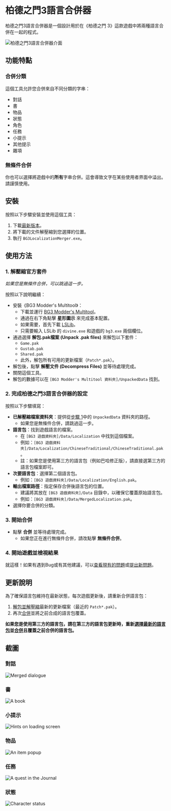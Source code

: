 # 柏德之門3語言合併器

柏德之門3語言合併器是一個設計用於在《柏德之門 3》這款遊戲中將兩種語言合併在一起的程式。

![柏德之門3語言合併器介面](imgs/merger_screenshot.zh-Hant.webp)

## 功能特點

### 合併分類

這個工具允許您合併來自不同分類的字串：

- 對話
- 書
- 物品
- 狀態
- 角色
- 任務
- 小提示
- 其他提示
- 雜項

### 無條件合併

你也可以選擇將遊戲中的**所有**字串合併。這會導致文字在某些使用者界面中溢出。請謹慎使用。

## 安裝

按照以下步驟安裝並使用這個工具：

1. 下載[最新版本](/../../releases/latest)。
2. 將下載的文件解壓縮到您選擇的位置。
3. 執行 `BG3LocalizationMerger.exe`。

## 使用方法

### 1. 解壓縮官方套件

_如果您是無條件合併，可以跳過這一步。_

按照以下說明繼續：

- 安裝《BG3 Modder's Multitool》：
  - 下載並運行 [BG3 Modder's Multitool](https://github.com/ShinyHobo/BG3-Modders-Multitool/releases)。
  - 通過在右下角點擊 **星形圖示** 來完成基本配置。
  - 如果需要，首先下載 [LSLib](https://github.com/Norbyte/lslib/releases)。
  - 只需要輸入 LSLib 的 `divine.exe` 和遊戲的 `bg3.exe` 兩個欄位。
- 通過選擇 **解包.pak檔案 (Unpack .pak files)** 來解包以下套件：
  - `Game.pak`
  - `Gustab.pak`
  - `Shared.pak`
  - 此外，解包所有可用的更新檔案（`Patch*.pak`）。
- 解包後，點擊 **解壓文件 (Decompress Files)** 並等待處理完成。
- 關閉這個工具。
- 解包的數據可以在 `[BG3 Modder's Multitool 資料夾]/UnpackedData` 找到。

### 2. 完成柏德之門3語言合併器的設定

按照以下步驟填寫：

- **已解壓縮檔案資料夾**：提供從[步驟 1](#1-解壓縮官方套件)中的 `UnpackedData` 資料夾的路徑。
  - 如果您是無條件合併，請跳過這一步。
- **語言包**：找到遊戲語言的檔案。
  - 在 `[BG3 遊戲資料夾]/Data/Localization` 中找到這個檔案。
  - 例如：`[BG3 遊戲資料夾]/Data/Localization/ChineseTraditional/ChineseTraditional.pak`。
  - 註：如果您是使用第三方的語言包（例如巴哈修正版），請直接選第三方的語言包檔案即可。
- **次要語言包**：選擇第二個語言包。
  - 例如：`[BG3 遊戲資料夾]/Data/Localization/English.pak`。
- **輸出檔案路徑**：指定保存合併後語言包的位置。
  - 建議將其放在 `[BG3 遊戲資料夾]/Data` 目錄中，以確保它覆蓋原始語言包。
  - 例如：`[BG3 遊戲資料夾]/Data/MergedLocalization.pak`。
- 選擇你要合併的分類。

### 3. 開始合併
- 點擊 **合併** 並等待處理完成。
  - 如果您正在進行無條件合併，請改點擊 **無條件合併**。

### 4. 開始遊戲並檢視結果

就這樣！如果有遇到Bug或有其他建議，可以[查看現有的問題](/../../issues)或[提出新問題](/../../issues/new)。

## 更新說明

為了確保語言包維持在最新狀態，每次遊戲更新後，請重新合併語言包：

1. [解包並解壓縮](#1-解壓縮官方套件)最新的更新檔案（最近的 `Patch*.pak`）。
2. 再次[合併](#3-開始合併)並將之前合成的語言包覆蓋。

**如果您是使用第三方的語言包，請在第三方的語言包更新時，重新[選擇最新的語言包](#2-完成柏德之門3語言合併器的設定)並[合併](#3-開始合併)且覆蓋之前合併的語言包。**


## 截圖

### 對話
![Merged dialogue](imgs/dialog_screenshot.webp)

### 書
![A book](imgs/books_screenshot.webp)

### 小提示
![Hints on loading screen](imgs/hints_screenshot.webp)

### 物品
![An item popup](imgs/item_screenshot.webp)

### 任務
![A quest in the Journal](imgs/quest_screenshot.webp)

### 狀態
![Character status](imgs/status_screenshot.webp)